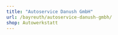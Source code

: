 ```yaml
---
title: "Autoservice Danush GmbH"
url: /bayreuth/autoservice-danush-gmbh/
shop: Autowerkstatt
---
```

